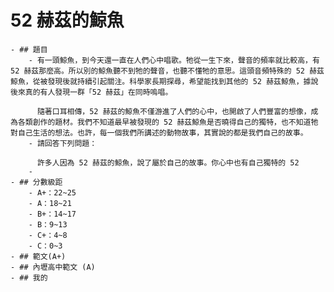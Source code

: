 # 52 赫茲的鯨魚
	- ## 題目
		- 有一頭鯨魚，到今天還一直在人們心中唱歌。牠從一生下來，聲音的頻率就比較高，有 52 赫茲那麼高。所以別的鯨魚聽不到牠的聲音，也聽不懂牠的意思。這頭音頻特殊的 52 赫茲鯨魚，從被發現後就持續引起關注。科學家長期探尋，希望能找到其他的 52 赫茲鯨魚，據說後來真的有人發現一群「52 赫茲」在同時嗚唱。
		  
		  隨著口耳相傳，52 赫茲的鯨魚不僅游進了人們的心中，也開啟了人們豐富的想像，成為各類創作的題材。我們不知道最早被發現的 52 赫茲鯨魚是否曉得自己的獨特，也不知道牠對自己生活的想法。也許，每一個我們所講述的動物故事，其實說的都是我們自己的故事。
		- 請回答下列問題：
		  
		  許多人因為 52 赫茲的鯨魚，說了屬於自己的故事。你心中也有自己獨特的 52
		-
	- ## 分數級距
		- A+：22~25
		- A：18~21
		- B+：14~17
		- B：9~13
		- C+：4~8
		- C：0~3
	- ## 範文(A+)
	- ## 內壢高中範文 (A)
	- ## 我的